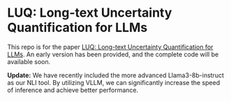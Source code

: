 # LUQ: Long-text Uncertainty Quantification for LLMs

This repo is for the paper [LUQ: Long-text Uncertainty Quantification for LLMs](https://arxiv.org/abs/2403.20279). An early version has been provided, and the complete code will be available soon.

**Update:** We have recently included the more advanced Llama3-8b-instruct as our NLI tool. By utilizing VLLM, we can significantly increase the speed of inference and achieve better performance. 
